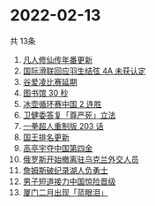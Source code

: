 # 2022-02-13
  共 13条

  <!-- BEGIN -->
  <!-- 最后更新时间:Sun Feb 13 2022 09:11:10 GMT+0000 (Coordinated Universal Time) -->
  1. [凡人修仙传年番更新](https://www.zhihu.com/search?q=凡人修仙传)
1. [国际滑联回应羽生结弦 4A 未获认定](https://www.zhihu.com/search?q=羽生结弦)
1. [谷爱凌比赛延期](https://www.zhihu.com/search?q=谷爱凌)
1. [图书馆 30 秒](https://www.zhihu.com/search?q=图书馆30秒)
1. [冰壶循环赛中国 2 连胜](https://www.zhihu.com/search?q=冰壶)
1. [卫健委答复「尊严死」立法](https://www.zhihu.com/search?q=尊严死)
1. [一拳超人重制版 203 话](https://www.zhihu.com/search?q=一拳超人)
1. [国王排名更新](https://www.zhihu.com/search?q=国王排名)
1. [高亭宇夺中国第四金](https://www.zhihu.com/search?q=高亭宇)
1. [俄罗斯开始撤离驻乌克兰外交人员](https://www.zhihu.com/search?q=俄罗斯乌克兰)
1. [詹姆斯破纪录湖人负勇士](https://www.zhihu.com/search?q=湖人)
1. [男子短道接力中国惊险晋级](https://www.zhihu.com/search?q=短道速滑)
1. [厦门二月出现「蓝眼泪」](https://www.zhihu.com/search?q=厦门蓝眼泪)
  <!-- END -->
  